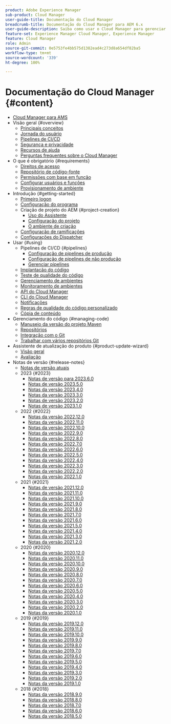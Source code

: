 ```yaml
---
product: Adobe Experience Manager
sub-product: Cloud Manager
user-guide-title: Documentação do Cloud Manager
breadcrumb-title: Documentação do Cloud Manager para AEM 6.x
user-guide-description: Saiba como usar o Cloud Manager para gerenciar manualmente o Adobe Experience Manager para AMS na nuvem.
feature-set: Experience Manager Cloud Manager, Experience Manager
feature: Cloud Manager
role: Admin
source-git-commit: 0e5753fe4bb575d1382ead4c273d8a654df82ba5
workflow-type: tm+mt
source-wordcount: '339'
ht-degree: 100%

---
```



# Documentação do Cloud Manager {#content}

+ [Cloud Manager para AMS](/help/introduction.md)
+ Visão geral {#overview}
   + [Principais conceitos](/help/overview/key-concepts.md)
   + [Jornada do usuário](/help/overview/user-journey.md)
   + [Pipelines de CI/CD](/help/overview/ci-cd-pipelines.md)
   + [Segurança e privacidade](/help/overview/security-and-privacy.md)
   + [Recursos de ajuda](/help/overview/help-resources.md)
   + [Perguntas frequentes sobre o Cloud Manager](/help/overview/faqs.md)
+ O que é obrigatório {#requirements}
   + [Direitos de acesso](/help/requirements/access-rights.md)
   + [Repositório de código-fonte](/help/requirements/source-code-repository.md)
   + [Permissões com base em função](/help/requirements/role-based-permissions.md)
   + [Configurar usuários e funções](/help/requirements/users-and-roles.md)
   + [Provisionamento de ambiente](/help/requirements/environment-provisioning.md)
+ Introdução {#getting-started}
   + [Primeiro logon](/help/getting-started/first-time-login.md)
   + [Configuração do programa](/help/getting-started/program-setup.md)
   + Criação de projeto do AEM {#project-creation}
      + [Uso do Assistente](/help/getting-started/using-the-wizard.md)
      + [Configuração do projeto](/help/getting-started/project-setup.md)
      + [O ambiente de criação](/help/getting-started/build-environment.md)
   + [Configuração de ramificações](/help/getting-started/configuring-branches.md)
   + [Configurações do Dispatcher](/help/getting-started/dispatcher-configurations.md)
+ Usar {#using}
   + Pipelines de CI/CD {#pipelines}
      + [Configuração de pipelines de produção](/help/using/production-pipelines.md)
      + [Configuração de pipelines de não produção](/help/using/non-production-pipelines.md)
      + [Gerenciar pipelines](/help/using/managing-pipelines.md)
   + [Implantação do código](/help/using/code-deployment.md)
   + [Teste de qualidade do código](/help/using/code-quality-testing.md)
   + [Gerenciamento de ambientes](/help/using/managing-environments.md)
   + [Monitoramento de ambientes](/help/using/monitoring-environments.md)
   + [API do Cloud Manager](https://developer.adobe.com/experience-cloud/cloud-manager/reference/api/)
   + [CLI do Cloud Manager](https://github.com/adobe/aio-cli-plugin-cloudmanager/blob/main/README.md)
   + [Notificações](/help/using/notifications.md)
   + [Regras de qualidade do código personalizado](/help/using/custom-code-quality-rules.md)
   + [Cópia de conteúdo](/help/using/content-copy.md)
+ Gerenciamento do código {#managing-code}
   + [Manuseio da versão do projeto Maven](/help/managing-code/maven-project-version.md)
   + [Repositórios](/help/managing-code/repositories.md)
   + [Integração com o Git](/help/managing-code/git-integration.md)
   + [Trabalhar com vários repositórios Git](/help/managing-code/multiple-git-repos.md)
+ Assistente de atualização do produto {#product-update-wizard}
   + [Visão geral](/help/product-update-wizard/overview.md)
   + [Avaliação](/help/product-update-wizard/evaluation.md)
+ Notas de versão {#release-notes}
   + [Notas de versão atuais](/help/release-notes/current.md)
   + 2023 {#2023}
      + [Notas de versão para 2023.6.0](/help/release-notes/2023/2023-6-0.md)
      + [Notas de versão 2023.5.0](/help/release-notes/2023/2023-5-0.md)
      + [Notas da versão 2023.4.0](/help/release-notes/2023/2023-4-0.md)
      + [Notas da versão 2023.3.0](/help/release-notes/2023/2023-3-0.md)
      + [Notas de versão 2023.2.0](/help/release-notes/2023/2023-2-0.md)
      + [Notas de versão 2023.1.0](/help/release-notes/2023/2023-1-0.md)
   + 2022 {#2022}
      + [Notas da versão 2022.12.0](/help/release-notes/2022/2022-12-0.md)
      + [Notas da versão 2022.11.0](/help/release-notes/2022/2022-11-0.md)
      + [Notas da versão 2022.10.0](/help/release-notes/2022/2022-10-0.md)
      + [Notas da versão 2022.9.0](/help/release-notes/2022/2022-9-0.md)
      + [Notas da versão 2022.8.0](/help/release-notes/2022/2022-8-0.md)
      + [Notas da versão 2022.7.0](/help/release-notes/2022/2022-7-0.md)
      + [Notas da versão 2022.6.0](/help/release-notes/2022/2022-6-0.md)
      + [Notas da versão 2022.5.0](/help/release-notes/2022/2022-5-0.md)
      + [Notas da versão 2022.4.0](/help/release-notes/2022/2022-4-0.md)
      + [Notas da versão 2022.3.0](/help/release-notes/2022/2022-3-0.md)
      + [Notas da versão 2022.2.0](/help/release-notes/2022/2022-2-0.md)
      + [Notas da versão 2022.1.0](/help/release-notes/2022/2022-1-0.md)
   + 2021 {#2021}
      + [Notas de versão 2021.12.0](/help/release-notes/2021/2021-12-0.md)
      + [Notas da versão 2021.11.0](/help/release-notes/2021/2021-11-0.md)
      + [Notas da versão 2021.10.0](/help/release-notes/2021/2021-10-0.md)
      + [Notas da versão 2021.9.0](/help/release-notes/2021/2021-9-0.md)
      + [Notas da versão 2021.8.0](/help/release-notes/2021/2021-8-0.md)
      + [Notas da versão 2021.7.0](/help/release-notes/2021/2021-7-0.md)
      + [Notas da versão 2021.6.0](/help/release-notes/2021/2021-6-0.md)
      + [Notas da versão 2021.5.0](/help/release-notes/2021/2021-5-0.md)
      + [Notas da versão 2021.4.0](/help/release-notes/2021/2021-4-0.md)
      + [Notas da versão 2021.3.0](/help/release-notes/2021/2021-3-0.md)
      + [Notas da versão 2021.2.0](/help/release-notes/2021/2021-2-0.md)
   + 2020 {#2020}
      + [Notas da versão 2020.12.0](/help/release-notes/2020/2020-12-0.md)
      + [Notas da versão 2020.11.0](/help/release-notes/2020/2020-11-0.md)
      + [Notas da versão 2020.10.0](/help/release-notes/2020/2020-10-0.md)
      + [Notas da versão 2020.9.0](/help/release-notes/2020/2020-9-0.md)
      + [Notas da versão 2020.8.0](/help/release-notes/2020/2020-8-0.md)
      + [Notas da versão 2020.7.0](/help/release-notes/2020/2020-7-0.md)
      + [Notas da versão 2020.6.0](/help/release-notes/2020/2020-6-0.md)
      + [Notas da versão 2020.5.0](/help/release-notes/2020/2020-5-0.md)
      + [Notas da versão 2020.4.0](/help/release-notes/2020/2020-4-0.md)
      + [Notas da versão 2020.3.0](/help/release-notes/2020/2020-3-0.md)
      + [Notas da versão 2020.2.0](/help/release-notes/2020/2020-2-0.md)
      + [Notas da versão 2020.1.0](/help/release-notes/2020/2020-1-0.md)
   + 2019 {#2019}
      + [Notas da versão 2019.12.0](/help/release-notes/2019/2019-12-0.md)
      + [Notas da versão 2019.11.0](/help/release-notes/2019/2019-11-0.md)
      + [Notas da versão 2019.10.0](/help/release-notes/2019/2019-10-0.md)
      + [Notas da versão 2019.9.0](/help/release-notes/2019/2019-9-0.md)
      + [Notas da versão 2019.8.0](/help/release-notes/2019/2019-8-0.md)
      + [Notas da versão 2019.7.0](/help/release-notes/2019/2019-7-0.md)
      + [Notas da versão 2019.6.0](/help/release-notes/2019/2019-6-0.md)
      + [Notas da versão 2019.5.0](/help/release-notes/2019/2019-5-0.md)
      + [Notas da versão 2019.4.0](/help/release-notes/2019/2019-4-0.md)
      + [Notas da versão 2019.3.0](/help/release-notes/2019/2019-3-0.md)
      + [Notas da versão 2019.2.0](/help/release-notes/2019/2019-2-0.md)
      + [Notas da versão 2019.1.0](/help/release-notes/2019/2019-1-0.md)
   + 2018 {#2018}
      + [Notas da versão 2018.9.0](/help/release-notes/2018/2018-9-0.md)
      + [Notas da versão 2018.8.0](/help/release-notes/2018/2018-8-0.md)
      + [Notas da versão 2018.7.0](/help/release-notes/2018/2018-7-0.md)
      + [Notas da versão 2018.6.0](/help/release-notes/2018/2018-6-0.md)
      + [Notas da versão 2018.5.0](/help/release-notes/2018/2018-5-0.md)
